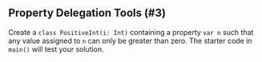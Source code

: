 ## Property Delegation Tools (#3)

Create a `class PositiveInt(i: Int)` containing a property `var n` such that
any value assigned to `n` can only be greater than zero. The starter code in
`main()` will test your solution.